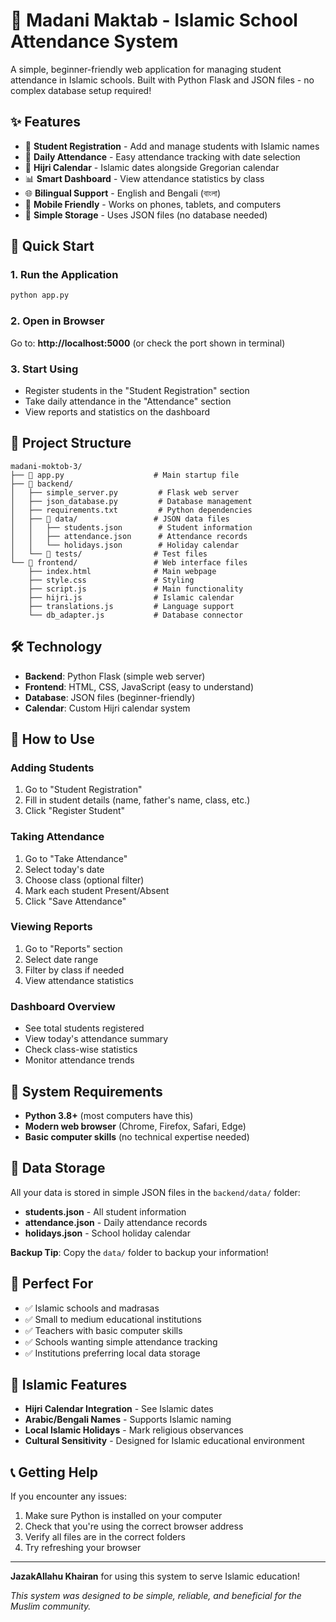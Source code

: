 # 🕌 Madani Maktab - Islamic School Attendance System

A simple, beginner-friendly web application for managing student attendance in Islamic schools. Built with Python Flask and JSON files - no complex database setup required!

## ✨ Features

- 📝 **Student Registration** - Add and manage students with Islamic names
- 📅 **Daily Attendance** - Easy attendance tracking with date selection
- 🌙 **Hijri Calendar** - Islamic dates alongside Gregorian calendar
- 📊 **Smart Dashboard** - View attendance statistics by class
- 🌐 **Bilingual Support** - English and Bengali (বাংলা)
- 📱 **Mobile Friendly** - Works on phones, tablets, and computers
- 💾 **Simple Storage** - Uses JSON files (no database needed)

## 🚀 Quick Start

### 1. Run the Application
```bash
python app.py
```

### 2. Open in Browser
Go to: **http://localhost:5000** (or check the port shown in terminal)

### 3. Start Using
- Register students in the "Student Registration" section
- Take daily attendance in the "Attendance" section  
- View reports and statistics on the dashboard

## 📁 Project Structure

```
madani-moktob-3/
├── 🚀 app.py                    # Main startup file
├── 📁 backend/
│   ├── simple_server.py         # Flask web server
│   ├── json_database.py         # Database management
│   ├── requirements.txt         # Python dependencies  
│   ├── 📁 data/                 # JSON data files
│   │   ├── students.json        # Student information
│   │   ├── attendance.json      # Attendance records
│   │   └── holidays.json        # Holiday calendar
│   └── 📁 tests/                # Test files
└── 📁 frontend/                 # Web interface files
    ├── index.html              # Main webpage
    ├── style.css               # Styling
    ├── script.js               # Main functionality
    ├── hijri.js                # Islamic calendar
    ├── translations.js         # Language support
    └── db_adapter.js           # Database connector
```

## 🛠️ Technology

- **Backend**: Python Flask (simple web server)
- **Frontend**: HTML, CSS, JavaScript (easy to understand)
- **Database**: JSON files (beginner-friendly)
- **Calendar**: Custom Hijri calendar system

## 📖 How to Use

### Adding Students
1. Go to "Student Registration"
2. Fill in student details (name, father's name, class, etc.)
3. Click "Register Student"

### Taking Attendance  
1. Go to "Take Attendance"
2. Select today's date
3. Choose class (optional filter)
4. Mark each student Present/Absent
5. Click "Save Attendance"

### Viewing Reports
1. Go to "Reports" section
2. Select date range
3. Filter by class if needed
4. View attendance statistics

### Dashboard Overview
- See total students registered
- View today's attendance summary
- Check class-wise statistics
- Monitor attendance trends

## 🔧 System Requirements

- **Python 3.8+** (most computers have this)
- **Modern web browser** (Chrome, Firefox, Safari, Edge)
- **Basic computer skills** (no technical expertise needed)

## 💾 Data Storage

All your data is stored in simple JSON files in the `backend/data/` folder:
- **students.json** - All student information
- **attendance.json** - Daily attendance records  
- **holidays.json** - School holiday calendar

**Backup Tip**: Copy the `data/` folder to backup your information!

## 🌟 Perfect For

- ✅ Islamic schools and madrasas
- ✅ Small to medium educational institutions  
- ✅ Teachers with basic computer skills
- ✅ Schools wanting simple attendance tracking
- ✅ Institutions preferring local data storage

## 🤲 Islamic Features

- **Hijri Calendar Integration** - See Islamic dates
- **Arabic/Bengali Names** - Supports Islamic naming
- **Local Islamic Holidays** - Mark religious observances
- **Cultural Sensitivity** - Designed for Islamic educational environment

## 📞 Getting Help

If you encounter any issues:
1. Make sure Python is installed on your computer
2. Check that you're using the correct browser address
3. Verify all files are in the correct folders
4. Try refreshing your browser

---

**JazakAllahu Khairan** for using this system to serve Islamic education! 

*This system was designed to be simple, reliable, and beneficial for the Muslim community.* 